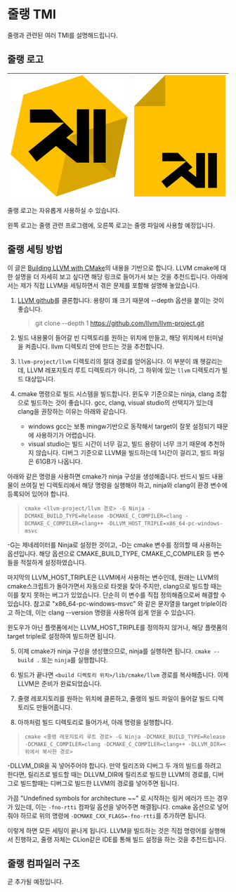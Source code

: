 줄랭 TMI
=

줄랭과 관련된 여러 TMI를 설명해드립니다.

## 줄랭 로고

| ![](imgs/줄랭_메인로고.png) | ![](imgs/줄랭_js스타일_로고.png) |
|-----------------------|---------------------------|

줄랭 로고는 자유롭게 사용하실 수 있습니다.

왼쪽 로고는 줄랭 관련 프로그램에, 오른쪽 로고는 줄랭 파일에 사용할 예정입니다.

## 줄랭 세팅 방법

이 글은 [Building LLVM with CMake](https://llvm.org/docs/CMake.html)의 내용을 기반으로 합니다. LLVM cmake에 대한 설명을 더 자세히 보고 싶다면 해당 링크로
들어가서 보는 것을 추천드립니다.
아래에서는 제가 직접 LLVM을 세팅하면서 겪은 문제를 포함해 설명해 놓았습니다.

1. [LLVM github](https://github.com/llvm/llvm-project)를 클론합니다. 용량이 꽤 크기 때문에 --depth 옵션을 붙이는 것이 좋습니다.
   > git clone --depth 1 https://github.com/llvm/llvm-project.git

2. 빌드 내용물이 들어갈 빈 디렉토리를 원하는 위치에 만들고, 해당 위치에서 터미널을 켜줍니다. llvm 디렉토리 안에 만드는 것을 추천합니다.


3. `llvm-project/llvm` 디렉토리의 절대 경로를 얻어옵니다. 이 부분이 꽤 헷갈리는데, LLVM 레포지토리 루트 디렉토리가 아니라,
   그 하위에 있는 `llvm` 디렉토리가 빌드 대상입니다.


4. cmake 명령으로 빌드 시스템을 빌드합니다. 윈도우 기준으로는 ninja, clang 조합으로 빌드하는 것이 좋습니다. gcc, clang, visual studio의 선택지가 있는데 clang을 권장하는
   이유는 아래와 같습니다.

    - windows gcc는 보통 mingw기반으로 동작해서 target이 잘못 설정되기 때문에 사용하기가 어렵습니다.
    - visual studio는 빌드 시간이 너무 길고, 빌드 용량이 너무 크기 때문에 추천하지 않습니다.
      디버그 기준으로 LLVM을 빌드하는데 1시간이 걸리고, 빌드 파일은 61GB가 나옵니다.

아래와 같은 명령을 사용하면 cmake가 ninja 구성을 생성해줍니다. 반드시 빌드 내용물이 쓰여질 빈 디렉토리에서
해당 명령을 실행해야 하고, ninja와 clang이 환경 변수에 등록되어 있어야 합니다.
> `cmake <llvm-project/llvm 경로> -G Ninja -DCMAKE_BUILD_TYPE=Release -DCMAKE_C_COMPILER=clang -DCMAKE_C_COMPILER=clang++ -DLLVM_HOST_TRIPLE=x86_64-pc-windows-msvc`

-G는 제네레이터를 Ninja로 설정한 것이고, -D는 cmake 변수를 정의할 때 사용하는 옵션입니다.
해당 옵션으로 CMAKE_BUILD_TYPE, CMAKE_C_COMPILER 등 변수들을 적절하게 설정하였습니다.

마지막의 LLVM_HOST_TRIPLE은 LLVM에서 사용하는 변수인데, 원래는 LLVM의 cmake스크립트가 돌아가면서 자동으로 타겟을 찾아 주지만, clang으로 빌드할 때는 이를 찾지 못하는 버그가 있었습니다.
단순히 이 변수를 직접 정의해줌으로써 해결할 수 있습니다. 참고로 "x86_64-pc-windows-msvc" 와 같은 문자열을 target triple이라고 하는데, 이는 clang --version 명령을
사용하여 쉽게 얻을 수 있습니다.

윈도우가 아닌 플랫폼에서는 LLVM_HOST_TRIPLE를 정의하지 않거나, 해당 플랫폼의 target triple로 설정하여 빌드하면 됩니다.

5. 이제 cmake가 ninja 구성을 생성했으므로, ninja를 실행하면 됩니다. `cmake --build .` 또는 `ninja`를 실행합니다.


6. 빌드가 끝나면 `<build 디렉토리 위치>/lib/cmake/llvm` 경로를 복사해줍니다. 이제 LLVM은 준비가 완료되었습니다.


7. 줄랭 레포지토리를 원하는 위치에 클론하고, 줄랭의 빌드 파일이 들어갈 빌드 디렉토리도 만들어줍니다.


8. 아까처럼 빌드 디렉토리로 들어가서, 아래 명령을 실행합니다.

> `cmake <줄랭 레포지토리 루트 경로> -G Ninja -DCMAKE_BUILD_TYPE=Release -DCMAKE_C_COMPILER=clang -DCMAKE_C_COMPILER=clang++ -DLLVM_DIR=<위에서 복사한 경로>`

-DLLVM_DIR을 꼭 넣어주어야 합니다. 만약 릴리즈와 디버그 두 개의 빌드를 하려고 한다면, 릴리즈로 빌드할 때는 DLLVM_DIR에 릴리즈로 빌드한
LLVM의 경로를, 디버그로 빌드할때는 디버그로 빌드한 LLVM의 경로를 넣어주면 됩니다.

가끔 "Undefined symbols for architecture ~~" 로 시작하는 링커 에러가 뜨는 경우가 있는데, 
이는 `-fno-rtti` 컴파일 옵션을 넣어주면 해결됩니다. cmake 옵션으로 넣어줘야 하므로 위의 명령에 `-DCMAKE_CXX_FLAGS=-fno-rtti`를 추가하면 됩니다.

이렇게 하면 모든 세팅이 끝나게 됩니다. LLVM을 빌드하는 것은 직접 명령어를 실행해서 진행하고, 줄랭 자체는 CLion같은 IDE를 통해
빌드 설정을 하는 것을 추천드립니다.

## 줄랭 컴파일러 구조

곧 추가될 예정입니다.